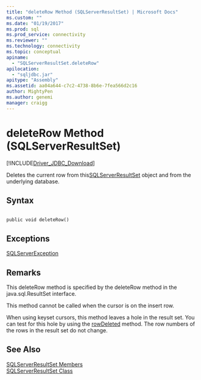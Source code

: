 ```yaml
---
title: "deleteRow Method (SQLServerResultSet) | Microsoft Docs"
ms.custom: ""
ms.date: "01/19/2017"
ms.prod: sql
ms.prod_service: connectivity
ms.reviewer: ""
ms.technology: connectivity
ms.topic: conceptual
apiname: 
  - "SQLServerResultSet.deleteRow"
apilocation: 
  - "sqljdbc.jar"
apitype: "Assembly"
ms.assetid: aa04a644-c7c2-4738-8b6e-7fea566d2c16
author: MightyPen
ms.author: genemi
manager: craigg
---
```

# deleteRow Method (SQLServerResultSet)
[!INCLUDE[Driver_JDBC_Download](../../../includes/driver_jdbc_download.md)]

  Deletes the current row from this[SQLServerResultSet](../../../connect/jdbc/reference/sqlserverresultset-class.md) object and from the underlying database.  
  
## Syntax  
  
```  
  
public void deleteRow()  
```  
  
## Exceptions  
 [SQLServerException](../../../connect/jdbc/reference/sqlserverexception-class.md)  
  
## Remarks  
 This deleteRow method is specified by the deleteRow method in the java.sql.ResultSet interface.  
  
 This method cannot be called when the cursor is on the insert row.  
  
 When using keyset cursors, this method leaves a hole in the result set. You can test for this hole by using the [rowDeleted](../../../connect/jdbc/reference/rowdeleted-method-sqlserverresultset.md) method. The row numbers of the rows in the result set do not change.  
  
## See Also  
 [SQLServerResultSet Members](../../../connect/jdbc/reference/sqlserverresultset-members.md)   
 [SQLServerResultSet Class](../../../connect/jdbc/reference/sqlserverresultset-class.md)  
  
  
